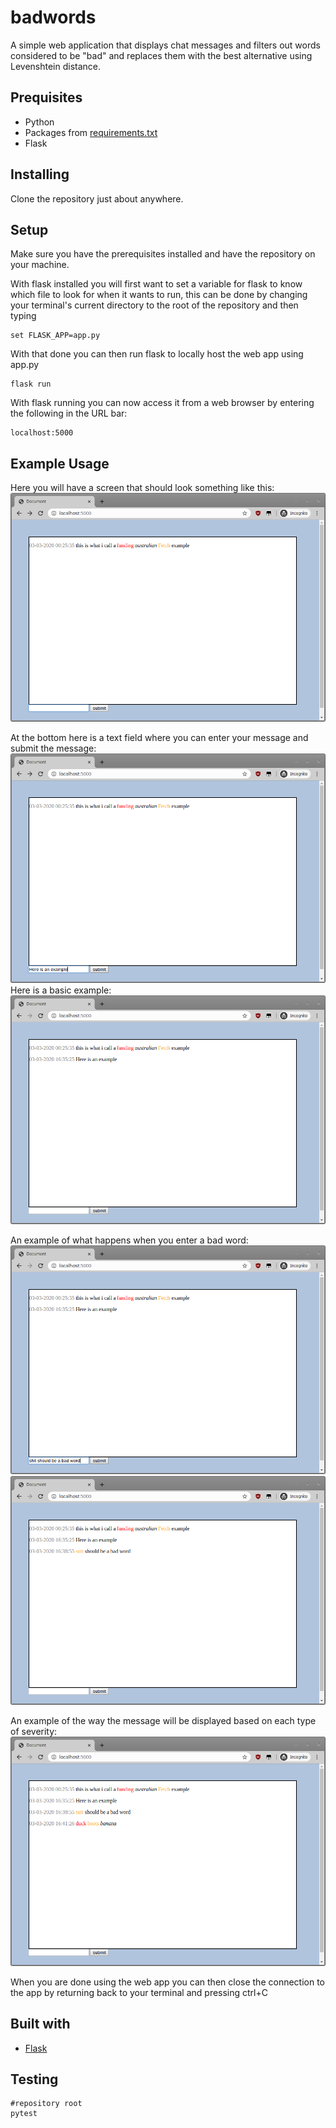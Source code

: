 # badwords

A simple web application that displays chat messages and filters out words considered to be "bad" and replaces them with the best alternative using Levenshtein distance.

Prequisites
-----------
* Python
* Packages from [requirements.txt](requirements.txt)
* Flask

Installing
----------
Clone the repository just about anywhere.

Setup
-----
Make sure you have the prerequisites installed and have the repository on your machine.

With flask installed you will first want to set a variable for flask to know which file to look for when it wants to run, this can be done by changing your terminal's current directory to the root of the repository and then typing
```
set FLASK_APP=app.py
```
With that done you can then run flask to locally host the web app using app.py
```
flask run
```
With flask running you can now access it from a web browser by entering the following in the URL bar:
```
localhost:5000
```

Example Usage
-------------
Here you will have a screen that should look something like this:
![defaultimage](https://github.com/kvye/badwords/blob/master/static/img/Default.png)

At the bottom here is a text field where you can enter your message and submit the message:
![textfield](https://github.com/kvye/badwords/blob/master/static/img/textfield.png)
Here is a basic example:
![firstpost](https://github.com/kvye/badwords/blob/master/static/img/firstpost.png)

An example of what happens when you enter a bad word:
![bwtextfield](https://github.com/kvye/badwords/blob/master/static/img/badwordtextfield.png)
![bwpost](https://github.com/kvye/badwords/blob/master/static/img/badwordpost.png)

An example of the way the message will be displayed based on each type of severity:
![finalpost](https://github.com/kvye/badwords/blob/master/static/img/finalpost.png)

When you are done using the web app you can then close the connection to the app by returning back to your terminal and pressing ctrl+C

Built with
----------
* [Flask](https://github.com/pallets/flask)

Testing
-------
```
#repository root
pytest
```
